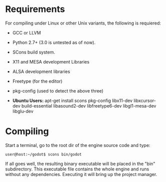 # Requirements

For compiling under Linux or other Unix variants, the following is requiered:


*  GCC or LLVM 

*  Python 2.7+ (3.0 is untested as of now).

*  SCons build system.

*  X11 and MESA development Libraries

*  ALSA development libraries

*  Freetype (for the editor)

*  pkg-config (used to detect the above three)

*  **Ubuntu Users:** apt-get install scons pkg-config libx11-dev libxcursor-dev build-essential libasound2-dev libfreetype6-dev libgl1-mesa-dev libglu-dev

# Compiling

Start a terminal, go to the root dir of the engine source code and type:
```
user@host:~/godot$ scons bin/godot
```

If all goes well, the resulting binary executable will be placed in the "bin" subdirectory. This executable file contains the whole engine and runs without any dependencies. Executing it will bring up the project manager.
